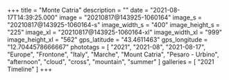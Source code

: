 +++
title = "Monte Catria"
description = ""
date = "2021-08-17T14:39:25.000"
image = "20210817@143925-1060164"
image_s = "20210817@143925-1060164-s"
image_width_s = "400"
image_height_s = "225"
image_xl = "20210817@143925-1060164-xl"
image_width_xl = "999"
image_height_xl = "562"
gps_latitude = "43.4611463"
gps_longitude = "12.7044578666667"
phototags = [ "2021", "2021-08", "2021-08-17", "Europe", "Frontone", "Italy", "Marche", "Mount Catria", "Pesaro - Urbino", "afternoon", "cloud", "cross", "mountain", "summer" ]
galleries = [ "2021 Timeline" ]
+++
